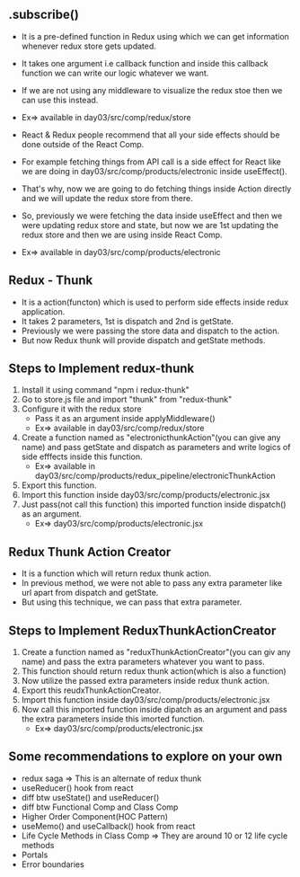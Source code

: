 ## .subscribe()
* It is a pre-defined function in Redux using which we can get information whenever redux store gets updated.
* It takes one argument i.e callback function and inside this callback function we can write our logic whatever we want.
* If we are not using any middleware to visualize the redux stoe then we can use this instead.
* Ex=> available in day03/src/comp/redux/store


* React & Redux people recommend that all your side effects should be done outside of the React Comp.
* For example fetching things from API call is a side effect for React like we are doing in day03/src/comp/products/electronic inside useEffect().
* That's why, now we are going to do fetching things inside Action directly and we will update the redux store from there.
* So, previously we were fetching the data inside useEffect and then we were updating redux store and state, but now we are 1st updating the redux store and then we are using inside React Comp.
* Ex=> available in day03/src/comp/products/electronic


## Redux - Thunk
* It is a action(functon) which is used to perform side effects inside redux application.
* It takes 2 parameters, 1st is dispatch and 2nd is getState.
* Previously we were passing the store data and dispatch to the action.
* But now Redux thunk will provide dispatch and getState methods.

## Steps to Implement redux-thunk
1. Install it using command "npm i redux-thunk"
2. Go to store.js file and import "thunk" from "redux-thunk"
3. Configure it with the redux store
    * Pass it as an argument inside applyMiddleware()
    * Ex=> available in day03/src/comp/redux/store
4. Create a function named as "electronicthunkAction"(you can give any name) and pass getState and dispatch as parameters and write logics of side efffects inside this function.
    * Ex=> available in day03/src/comp/products/redux_pipeline/electronicThunkAction
5. Export this function.
6. Import this function inside day03/src/comp/products/electronic.jsx
7. Just pass(not call this function) this imported function inside dispatch() as an argument.
    * Ex=> day03/src/comp/products/electronic.jsx


## Redux Thunk Action Creator
* It is a function which will return redux thunk action.
* In previous method, we were not able to pass any extra parameter like url apart from dispatch and getState.
* But using this technique, we can pass that extra parameter.

## Steps to Implement ReduxThunkActionCreator
1. Create a function named as "reduxThunkActionCreator"(you can giv any name) and pass the extra parameters whatever you want to pass.
2. This function should return redux thunk action(which is also a function)
3. Now utilize the passed extra parameters inside redux thunk action.
4. Export this reudxThunkActionCreator.
5. Import this function inside day03/src/comp/products/electronic.jsx
6. Now call this imported function inside dipatch as an argument and pass the extra parameters inside this imorted function.
    * Ex=> day03/src/comp/products/electronic.jsx


## Some recommendations to explore on your own
* redux saga => This is an alternate of redux thunk
* useReducer() hook from react
* diff btw useState() and useReducer()
* diff btw Functional Comp and Class Comp
* Higher Order Component(HOC Pattern)
* useMemo() and useCallback() hook from react
* Life Cycle Methods in Class Comp => They are around 10 or 12 life cycle methods
* Portals
* Error boundaries
